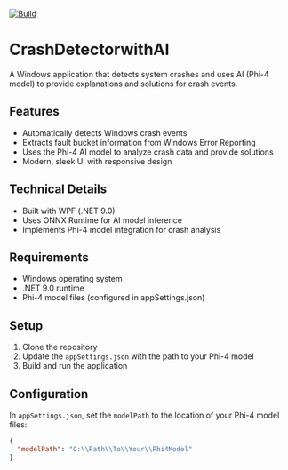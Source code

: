 [![Build](https://github.com/clatonhendricks/CrashDetectorwithAI/actions/workflows/build.yml/badge.svg)](https://github.com/clatonhendricks/CrashDetectorwithAI/actions/workflows/build.yml)
 
 # CrashDetectorwithAI

A Windows application that detects system crashes and uses AI (Phi-4 model) to provide explanations and solutions for crash events.

## Features

- Automatically detects Windows crash events
- Extracts fault bucket information from Windows Error Reporting
- Uses the Phi-4 AI model to analyze crash data and provide solutions
- Modern, sleek UI with responsive design

## Technical Details

- Built with WPF (.NET 9.0)
- Uses ONNX Runtime for AI model inference
- Implements Phi-4 model integration for crash analysis

## Requirements

- Windows operating system
- .NET 9.0 runtime
- Phi-4 model files (configured in appSettings.json)

## Setup

1. Clone the repository
2. Update the `appSettings.json` with the path to your Phi-4 model
3. Build and run the application

## Configuration

In `appSettings.json`, set the `modelPath` to the location of your Phi-4 model files:

```json
{
  "modelPath": "C:\\Path\\To\\Your\\Phi4Model"
}
```
